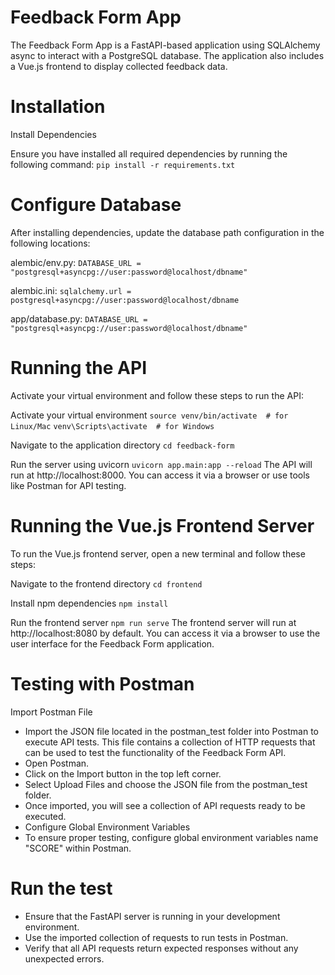 # Feedback Form App
The Feedback Form App is a FastAPI-based application using SQLAlchemy async to interact with a PostgreSQL database. The application also includes a Vue.js frontend to display collected feedback data.

# Installation
Install Dependencies

Ensure you have installed all required dependencies by running the following command:
```pip install -r requirements.txt```

# Configure Database

After installing dependencies, update the database path configuration in the following locations:

alembic/env.py:
```DATABASE_URL = "postgresql+asyncpg://user:password@localhost/dbname"```

alembic.ini:
```sqlalchemy.url = postgresql+asyncpg://user:password@localhost/dbname```

app/database.py:
```DATABASE_URL = "postgresql+asyncpg://user:password@localhost/dbname"```
# Running the API

Activate your virtual environment and follow these steps to run the API:

Activate your virtual environment
```source venv/bin/activate  # for Linux/Mac```
```venv\Scripts\activate  # for Windows```

Navigate to the application directory
```cd feedback-form```

Run the server using uvicorn
```uvicorn app.main:app --reload```
The API will run at http://localhost:8000. You can access it via a browser or use tools like Postman for API testing.

# Running the Vue.js Frontend Server

To run the Vue.js frontend server, open a new terminal and follow these steps:

Navigate to the frontend directory
```cd frontend```

Install npm dependencies
```npm install```

Run the frontend server
```npm run serve```
The frontend server will run at http://localhost:8080 by default. You can access it via a browser to use the user interface for the Feedback Form application.

# Testing with Postman
Import Postman File

* Import the JSON file located in the postman_test folder into Postman to execute API tests. This file contains a collection of HTTP requests that can be used to test the functionality of the Feedback Form API.
* Open Postman.
* Click on the Import button in the top left corner.
* Select Upload Files and choose the JSON file from the postman_test folder.
* Once imported, you will see a collection of API requests ready to be executed.
* Configure Global Environment Variables
* To ensure proper testing, configure global environment variables name "SCORE" within Postman.
# Run the test
* Ensure that the FastAPI server is running in your development environment.
* Use the imported collection of requests to run tests in Postman.
* Verify that all API requests return expected responses without any unexpected errors.
